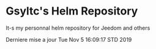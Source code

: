# Gsyltc's Helm Repository

It-s my personnal helm repository for Jeedom and others

Derniere mise a jour Tue Nov  5 16:09:17 STD 2019
